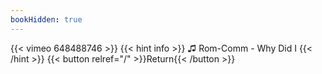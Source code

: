 ```yaml
---
bookHidden: true
---
```


{{< vimeo 648488746 >}}
{{< hint info >}}
♫ Rom-Comm - Why Did I
{{< /hint >}}
{{< button relref="/" >}}Return{{< /button >}}

